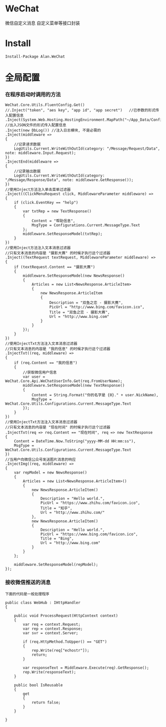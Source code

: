 # WeChat
微信自定义消息 自定义菜单等接口封装

# Install

	Install-Package Alan.WeChat

# 全局配置

### 在程序启动时调用的方法


    WeChat.Core.Utils.FluentConfig.Get()
    //.Inject("token", "aes key", "app id", "app secret")   //已参数的形式传入配置信息
    .Inject(System.Web.Hosting.HostingEnvironment.MapPath("~/App_Data/Config.json")) //出入JSON文件的形式传入配置信息
    .Inject(new DbLog()) //注入日志模块, 不是必需的
    .Inject(middleware =>
    {
        //记录请求数据
        LogUtils.Current.WriteWithOutId(category: "/Message/Request/Data", note: middleware.Input.Request);
    })
    .InjectEnd(middleware =>
    {
        //记录输出数据
        LogUtils.Current.WriteWithOutId(category: "/Message/Response/Data", note: middleware.GetResponse());
    })
    //使用Inject方法注入单击菜单过滤器
    .Inject((ClickMenuRequest click, MiddlewareParameter middleware) =>
    {
        if (click.EventKey == "help")
        {
            var txtRep = new TextResponse()
            {
                Content = "帮助信息",
                MsgType = Configurations.Current.MessageType.Text
            };
            middleware.SetResponseModel(txtRep);
        }
    })
    //使用Inject方法注入文本消息过滤器
    //只有文本消息的内容是 "摄影大赛" 的时候才执行这个过滤器
    .Inject((TextRequest textRequest, MiddlewareParameter middleware) =>
    {
        if (textRequest.Content == "摄影大赛")
        {
            middleware.SetResponseModel(new NewsResponse()
            {
                Articles = new List<NewsResponse.ArticleItem>
                {
                    new NewsResponse.ArticleItem
                    {
                        Description = "双鱼之恋 - 摄影大赛",
                        PicUrl = "http://www.bing.com/favicon.ico",
                        Title = "双鱼之恋 - 摄影大赛",
                        Url = "http://www.bing.com"
                    }
                }
            });
        }
    })
    //使用InjectTxt方法注入文本消息过滤器
    //只有文本消息的内容是 "我的信息" 的时候才执行这个过滤器
    .InjectTxt((req, middleware) =>
    {
        if (req.Content == "我的信息")
        {
            //获取微信用户信息
            var user = WeChat.Core.Api.WeChatUserInfo.Get(req.FromUserName);
            middleware.SetResponseModel(new TextResponse()
            {
                Content = String.Format("你的名字是 {0}." + user.NickName),
                MsgType = WeChat.Core.Utils.Configurations.Current.MessageType.Text
            });
        }
    })
    //使用InjectTxt方法注入文本消息过滤器
    //只有文本消息的内容是 "现在时间" 的时候才执行这个过滤器
    .InjectTxt(req => req.Content == "现在时间", req => new TextResponse
    {
        Content = DateTime.Now.ToString("yyyy-MM-dd HH:mm:ss"),
        MsgType = WeChat.Core.Utils.Configurations.Current.MessageType.Text
    })
    //当用户向微信公众号发送图片消息的响应
    .InjectImg((req, middleware) =>
    {
        var repModel = new NewsResponse()
        {
            Articles = new List<NewsResponse.ArticleItem>()
            {
                new NewsResponse.ArticleItem()
                {
                    Description = "Hello world.",
                    PicUrl = "https://www.zhihu.com/favicon.ico",
                    Title = "知乎",
                    Url = "http://www.zhihu.com/"
                },
                new NewsResponse.ArticleItem()
                {
                    Description = "Hello world.",
                    PicUrl = "https://www.bing.com/favicon.ico",
                    Title = "Bing",
                    Url = "http://www.bing.com"
                }
            }
        };

        middleware.SetResponseModel(repModel);
    });


### 接收微信推送的消息
	
	下面的代码是一般处理程序

	public class WebHub : IHttpHandler
    {

        public void ProcessRequest(HttpContext context)
        {
            var req = context.Request;
            var rep = context.Response;
            var svr = context.Server;

            if (req.HttpMethod.ToUpper() == "GET")
            {
                rep.Write(req["echostr"]);
                return;
            }

            var responseText = Middleware.Execute(req).GetResponse();
            rep.Write(responseText);
        }

        public bool IsReusable
        {
            get
            {
                return false;
            }
        }

    }
